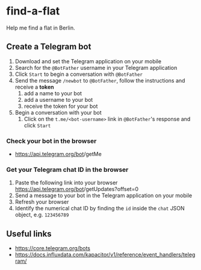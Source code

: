 # find-a-flat

Help me find a flat in Berlin.

## Create a Telegram bot
1. Download and set the Telegram application on your mobile
2. Search for the `@BotFather` username in your Telegram application
3. Click `Start` to begin a conversation with `@BotFather`
4. Send the message `/newbot` to `@BotFather`, follow the instructions and receive a **token**
   1. add a name to your bot
   2. add a username to your bot
   3. receive the token for your bot
5. Begin a conversation with your bot
   1. Click on the `t.me/<bot-username>` link in `@BotFather`'s response and click `Start`

### Check your bot in the browser
- https://api.telegram.org/bot<token>/getMe

### Get your Telegram chat ID in the browser
1. Paste the following link into your browser https://api.telegram.org/bot<token>/getUpdates?offset=0
2. Send a message to your bot in the Telegram application on your mobile
3. Refresh your browser
4. Identify the numerical chat ID by finding the `id` inside the `chat` JSON object, e.g. `123456789`

## Useful links
- https://core.telegram.org/bots
- https://docs.influxdata.com/kapacitor/v1/reference/event_handlers/telegram/
